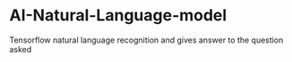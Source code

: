 # AI-Natural-Language-model
Tensorflow natural language recognition and gives answer to the question asked

